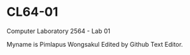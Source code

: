 # CL64-01
Computer Laboratory 2564 - Lab 01

Myname is Pimlapus Wongsakul
Edited by Github Text Editor.
